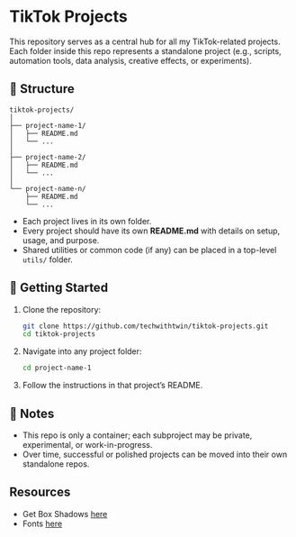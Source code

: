 # TikTok Projects

This repository serves as a central hub for all my TikTok-related projects. Each folder inside this repo represents a standalone project (e.g., scripts, automation tools, data analysis, creative effects, or experiments).

## 📂 Structure

```
tiktok-projects/
│
├── project-name-1/
│   ├── README.md
│   └── ...
│
├── project-name-2/
│   ├── README.md
│   └── ...
│
└── project-name-n/
    ├── README.md
    └── ...
```

- Each project lives in its own folder.
- Every project should have its own **README.md** with details on setup, usage, and purpose.
- Shared utilities or common code (if any) can be placed in a top-level `utils/` folder.

## 🚀 Getting Started

1. Clone the repository:
   ```bash
   git clone https://github.com/techwithtwin/tiktok-projects.git
   cd tiktok-projects
   ```
2. Navigate into any project folder:
   ```bash
   cd project-name-1
   ```
3. Follow the instructions in that project’s README.

## 📝 Notes

- This repo is only a container; each subproject may be private, experimental, or work-in-progress.
- Over time, successful or polished projects can be moved into their own standalone repos.

## Resources

- Get Box Shadows [here](https://getcssscan.com/css-box-shadow-examples)
- Fonts [here](https://fonts.google.com)
